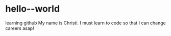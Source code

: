 # hello--world
learning github
My name is Christi. I must learn to code so that I can change careers asap! 

